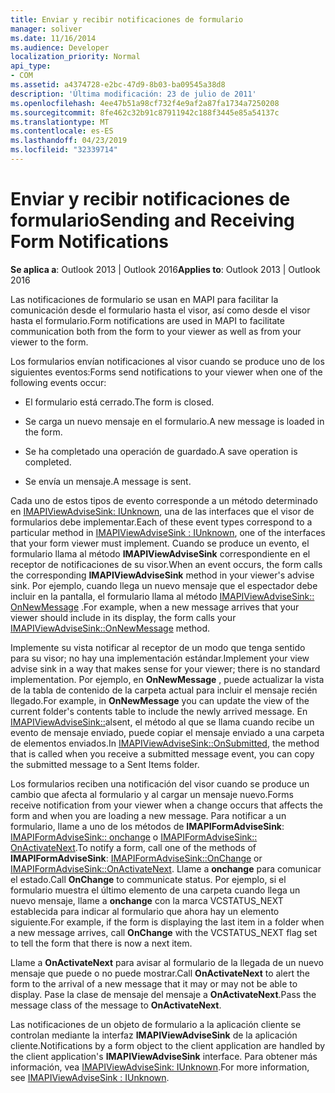 ```yaml
---
title: Enviar y recibir notificaciones de formulario
manager: soliver
ms.date: 11/16/2014
ms.audience: Developer
localization_priority: Normal
api_type:
- COM
ms.assetid: a4374728-e2bc-47d9-8b03-ba09545a38d8
description: 'Última modificación: 23 de julio de 2011'
ms.openlocfilehash: 4ee47b51a98cf732f4e9af2a87fa1734a7250208
ms.sourcegitcommit: 8fe462c32b91c87911942c188f3445e85a54137c
ms.translationtype: MT
ms.contentlocale: es-ES
ms.lasthandoff: 04/23/2019
ms.locfileid: "32339714"
---
```

# <a name="sending-and-receiving-form-notifications"></a><span data-ttu-id="d0e92-103">Enviar y recibir notificaciones de formulario</span><span class="sxs-lookup"><span data-stu-id="d0e92-103">Sending and Receiving Form Notifications</span></span>

  
  
<span data-ttu-id="d0e92-104">**Se aplica a**: Outlook 2013 | Outlook 2016</span><span class="sxs-lookup"><span data-stu-id="d0e92-104">**Applies to**: Outlook 2013 | Outlook 2016</span></span> 
  
<span data-ttu-id="d0e92-105">Las notificaciones de formulario se usan en MAPI para facilitar la comunicación desde el formulario hasta el visor, así como desde el visor hasta el formulario.</span><span class="sxs-lookup"><span data-stu-id="d0e92-105">Form notifications are used in MAPI to facilitate communication both from the form to your viewer as well as from your viewer to the form.</span></span>
  
<span data-ttu-id="d0e92-106">Los formularios envían notificaciones al visor cuando se produce uno de los siguientes eventos:</span><span class="sxs-lookup"><span data-stu-id="d0e92-106">Forms send notifications to your viewer when one of the following events occur:</span></span>
  
- <span data-ttu-id="d0e92-107">El formulario está cerrado.</span><span class="sxs-lookup"><span data-stu-id="d0e92-107">The form is closed.</span></span>
    
- <span data-ttu-id="d0e92-108">Se carga un nuevo mensaje en el formulario.</span><span class="sxs-lookup"><span data-stu-id="d0e92-108">A new message is loaded in the form.</span></span>
    
- <span data-ttu-id="d0e92-109">Se ha completado una operación de guardado.</span><span class="sxs-lookup"><span data-stu-id="d0e92-109">A save operation is completed.</span></span>
    
- <span data-ttu-id="d0e92-110">Se envía un mensaje.</span><span class="sxs-lookup"><span data-stu-id="d0e92-110">A message is sent.</span></span>
    
<span data-ttu-id="d0e92-111">Cada uno de estos tipos de evento corresponde a un método determinado en [IMAPIViewAdviseSink: IUnknown](imapiviewadvisesinkiunknown.md), una de las interfaces que el visor de formularios debe implementar.</span><span class="sxs-lookup"><span data-stu-id="d0e92-111">Each of these event types correspond to a particular method in [IMAPIViewAdviseSink : IUnknown](imapiviewadvisesinkiunknown.md), one of the interfaces that your form viewer must implement.</span></span> <span data-ttu-id="d0e92-112">Cuando se produce un evento, el formulario llama al método **IMAPIViewAdviseSink** correspondiente en el receptor de notificaciones de su visor.</span><span class="sxs-lookup"><span data-stu-id="d0e92-112">When an event occurs, the form calls the corresponding **IMAPIViewAdviseSink** method in your viewer's advise sink.</span></span> <span data-ttu-id="d0e92-113">Por ejemplo, cuando llega un nuevo mensaje que el espectador debe incluir en la pantalla, el formulario llama al método [IMAPIViewAdviseSink:: OnNewMessage](imapiviewadvisesink-onnewmessage.md) .</span><span class="sxs-lookup"><span data-stu-id="d0e92-113">For example, when a new message arrives that your viewer should include in its display, the form calls your [IMAPIViewAdviseSink::OnNewMessage](imapiviewadvisesink-onnewmessage.md) method.</span></span> 
  
<span data-ttu-id="d0e92-114">Implemente su vista notificar al receptor de un modo que tenga sentido para su visor; no hay una implementación estándar.</span><span class="sxs-lookup"><span data-stu-id="d0e92-114">Implement your view advise sink in a way that makes sense for your viewer; there is no standard implementation.</span></span> <span data-ttu-id="d0e92-115">Por ejemplo, en **OnNewMessage** , puede actualizar la vista de la tabla de contenido de la carpeta actual para incluir el mensaje recién llegado.</span><span class="sxs-lookup"><span data-stu-id="d0e92-115">For example, in **OnNewMessage** you can update the view of the current folder's contents table to include the newly arrived message.</span></span> <span data-ttu-id="d0e92-116">En [IMAPIViewAdviseSink::](imapiviewadvisesink-onsubmitted.md)alsent, el método al que se llama cuando recibe un evento de mensaje enviado, puede copiar el mensaje enviado a una carpeta de elementos enviados.</span><span class="sxs-lookup"><span data-stu-id="d0e92-116">In [IMAPIViewAdviseSink::OnSubmitted](imapiviewadvisesink-onsubmitted.md), the method that is called when you receive a submitted message event, you can copy the submitted message to a Sent Items folder.</span></span>
  
<span data-ttu-id="d0e92-117">Los formularios reciben una notificación del visor cuando se produce un cambio que afecta al formulario y al cargar un mensaje nuevo.</span><span class="sxs-lookup"><span data-stu-id="d0e92-117">Forms receive notification from your viewer when a change occurs that affects the form and when you are loading a new message.</span></span> <span data-ttu-id="d0e92-118">Para notificar a un formulario, llame a uno de los métodos de **IMAPIFormAdviseSink**: [IMAPIFormAdviseSink:: onchange](imapiformadvisesink-onchange.md) o [IMAPIFormAdviseSink:: OnActivateNext](imapiformadvisesink-onactivatenext.md).</span><span class="sxs-lookup"><span data-stu-id="d0e92-118">To notify a form, call one of the methods of **IMAPIFormAdviseSink**: [IMAPIFormAdviseSink::OnChange](imapiformadvisesink-onchange.md) or [IMAPIFormAdviseSink::OnActivateNext](imapiformadvisesink-onactivatenext.md).</span></span> <span data-ttu-id="d0e92-119">Llame a **onchange** para comunicar el estado.</span><span class="sxs-lookup"><span data-stu-id="d0e92-119">Call **OnChange** to communicate status.</span></span> <span data-ttu-id="d0e92-120">Por ejemplo, si el formulario muestra el último elemento de una carpeta cuando llega un nuevo mensaje, llame a **onchange** con la marca VCSTATUS_NEXT establecida para indicar al formulario que ahora hay un elemento siguiente.</span><span class="sxs-lookup"><span data-stu-id="d0e92-120">For example, if the form is displaying the last item in a folder when a new message arrives, call **OnChange** with the VCSTATUS_NEXT flag set to tell the form that there is now a next item.</span></span> 
  
<span data-ttu-id="d0e92-121">Llame a **OnActivateNext** para avisar al formulario de la llegada de un nuevo mensaje que puede o no puede mostrar.</span><span class="sxs-lookup"><span data-stu-id="d0e92-121">Call **OnActivateNext** to alert the form to the arrival of a new message that it may or may not be able to display.</span></span> <span data-ttu-id="d0e92-122">Pase la clase de mensaje del mensaje a **OnActivateNext**.</span><span class="sxs-lookup"><span data-stu-id="d0e92-122">Pass the message class of the message to **OnActivateNext**.</span></span> 
  
<span data-ttu-id="d0e92-123">Las notificaciones de un objeto de formulario a la aplicación cliente se controlan mediante la interfaz **IMAPIViewAdviseSink** de la aplicación cliente.</span><span class="sxs-lookup"><span data-stu-id="d0e92-123">Notifications by a form object to the client application are handled by the client application's **IMAPIViewAdviseSink** interface.</span></span> <span data-ttu-id="d0e92-124">Para obtener más información, vea [IMAPIViewAdviseSink: IUnknown](imapiviewadvisesinkiunknown.md).</span><span class="sxs-lookup"><span data-stu-id="d0e92-124">For more information, see [IMAPIViewAdviseSink : IUnknown](imapiviewadvisesinkiunknown.md).</span></span>
  

